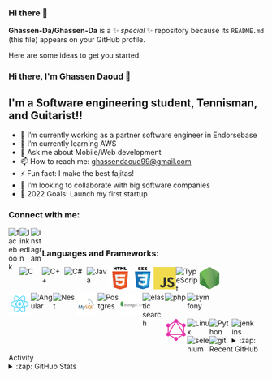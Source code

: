 ### Hi there 👋


**Ghassen-Da/Ghassen-Da** is a ✨ _special_ ✨ repository because its `README.md` (this file) appears on your GitHub profile.

Here are some ideas to get you started:




### Hi there, I'm Ghassen Daoud 👋 

## I'm a Software engineering student, Tennisman, and Guitarist!!

- 🔭 I’m currently working as a partner software engineer in Endorsebase
- 🌱 I’m currently learning AWS
- 💬 Ask me about Mobile/Web development
- 📫 How to reach me: ghassendaoud99@gmail.com
- ⚡ Fun fact: I make the best fajitas!
- 👯 I’m looking to collaborate with big software companies
- 🥅 2022 Goals: Launch my first startup

### Connect with me:

[<img align="left" alt="facebook" width="22px" src="https://findicons.com/files/icons/2830/clean_social_icons/250/facebook.png" />][facebook]
[<img align="left" alt="linkedin" width="22px" src="https://upload.wikimedia.org/wikipedia/commons/thumb/c/ca/LinkedIn_logo_initials.png/240px-LinkedIn_logo_initials.png" />][linkedin]
[<img align="left" alt="instagram" width="22px" src="https://cdn-icons-png.flaticon.com/512/174/174855.png" />][instagram]

<br />

### Languages and Frameworks:

<img align="left" alt="C" width="44px" src="https://upload.wikimedia.org/wikipedia/commons/thumb/1/18/C_Programming_Language.svg/1853px-C_Programming_Language.svg.png" />
<img align="left" alt="C++" width="44px" src="https://upload.wikimedia.org/wikipedia/commons/thumb/1/18/ISO_C%2B%2B_Logo.svg/1200px-ISO_C%2B%2B_Logo.svg.png" />
<img align="left" alt="C#" width="44px" src="https://seeklogo.com/images/C/c-sharp-c-logo-02F17714BA-seeklogo.com.png" />
<img align="left" alt="Java" width="44px" src="https://upload.wikimedia.org/wikipedia/fr/thumb/2/2e/Java_Logo.svg/1200px-Java_Logo.svg.png" />
<img align="left" alt="HTML5" width="44px" src="https://raw.githubusercontent.com/github/explore/80688e429a7d4ef2fca1e82350fe8e3517d3494d/topics/html/html.png" />
<img align="left" alt="CSS3" width="44px" src="https://raw.githubusercontent.com/github/explore/80688e429a7d4ef2fca1e82350fe8e3517d3494d/topics/css/css.png" />

<img align="left" alt="JavaScript" width="44px" src="https://raw.githubusercontent.com/github/explore/80688e429a7d4ef2fca1e82350fe8e3517d3494d/topics/javascript/javascript.png" />
<img align="left" alt="TypeScript" width="44px" src="https://upload.wikimedia.org/wikipedia/commons/4/4c/Typescript_logo_2020.svg" />
<img align="left" alt="Node.js" width="44px" src="https://raw.githubusercontent.com/github/explore/80688e429a7d4ef2fca1e82350fe8e3517d3494d/topics/nodejs/nodejs.png" />
<br>
<br>
<br>
<img align="left" alt="React" width="44px" src="https://raw.githubusercontent.com/github/explore/80688e429a7d4ef2fca1e82350fe8e3517d3494d/topics/react/react.png" />
<img align="left" alt="Angular" width="44px" src="https://upload.wikimedia.org/wikipedia/commons/thumb/c/cf/Angular_full_color_logo.svg/1200px-Angular_full_color_logo.svg.png" />
<img align="left" alt="Nest" width="44px" src="https://docs.nestjs.com/assets/logo-small.svg" />
<img align="left" alt="MySQL" width="44px" src="https://raw.githubusercontent.com/github/explore/80688e429a7d4ef2fca1e82350fe8e3517d3494d/topics/mysql/mysql.png" />
<img align="left" alt="Postgres" width="44px" src="https://upload.wikimedia.org/wikipedia/commons/thumb/2/29/Postgresql_elephant.svg/1200px-Postgresql_elephant.svg.png" />
<img align="left" alt="MongoDB" width="44px" src="https://raw.githubusercontent.com/github/explore/80688e429a7d4ef2fca1e82350fe8e3517d3494d/topics/mongodb/mongodb.png" />
<img align="left" alt="elastic search" width="44px" src="https://lh3.googleusercontent.com/proxy/9xSSQ-fva71PE7FcQI7ZMNsvoDazqV81ceCRh_S1kJDh5t1W6rLTokbMEDk9iWYLEeoaehQ9HQwZoW8VPn4mhTCROY5yNmv6UsmjQsXH2khiH5Vw1RkeWAjsh9gJe2zgj8Nx" />
<img align="left" alt="php" width="44px" src="https://upload.wikimedia.org/wikipedia/commons/thumb/2/27/PHP-logo.svg/640px-PHP-logo.svg.png" />
<img align="left" alt="symfony" width="44px" src="https://symfony.com/images/opengraph/symfony.png" />
<br>
<br>
<br>
<img align="left" alt="GraphQL" width="44px" src="https://raw.githubusercontent.com/github/explore/80688e429a7d4ef2fca1e82350fe8e3517d3494d/topics/graphql/graphql.png" />
<img align="left" alt="Linux" width="44px" src="https://www.redhat.com/cms/managed-files/styles/xlarge/s3/tux-327x360.png?itok=puszajU_" />
<img align="left" alt="Python" width="44px" src="https://upload.wikimedia.org/wikipedia/commons/thumb/c/c3/Python-logo-notext.svg/768px-Python-logo-notext.svg.png" />
<img align="left" alt="jenkins" width="44px" src="https://upload.wikimedia.org/wikipedia/commons/thumb/e/e9/Jenkins_logo.svg/1200px-Jenkins_logo.svg.png" />
<img align="left" alt="selenium" width="44px" src="https://seeklogo.com/images/S/selenium-logo-DB9103D7CF-seeklogo.com.png" />
<img align="left" alt="git" width="44px" src="https://upload.wikimedia.org/wikipedia/commons/thumb/e/e0/Git-logo.svg/langfr-220px-Git-logo.svg.png" />


<br />
<br />

<details>
  <summary>:zap: Recent GitHub Activity</summary>
  
<!--START_SECTION:activity-->
1. 🗣 Commented on [#2](https://github.com/codeSTACKr/portfolio-sass/issues/2) in [codeSTACKr/portfolio-sass](https://github.com/codeSTACKr/portfolio-sass)
2. ❗️ Closed issue [#2](https://github.com/codeSTACKr/portfolio-sass/issues/2) in [codeSTACKr/portfolio-sass](https://github.com/codeSTACKr/portfolio-sass)
3. ❌ Closed PR [#11](https://github.com/codeSTACKr/free-developer-resources/pull/11) in [codeSTACKr/free-developer-resources](https://github.com/codeSTACKr/free-developer-resources)
4. 🗣 Commented on [#11](https://github.com/codeSTACKr/free-developer-resources/issues/11) in [codeSTACKr/free-developer-resources](https://github.com/codeSTACKr/free-developer-resources)
5. 🎉 Merged PR [#10](https://github.com/codeSTACKr/free-developer-resources/pull/10) in [codeSTACKr/free-developer-resources](https://github.com/codeSTACKr/free-developer-resources)
<!--END_SECTION:activity-->

</details>

<details>
  <summary>:zap: GitHub Stats</summary>

  <img align="left" alt="codeSTACKr's GitHub Stats" src="https://github-readme-stats.codestackr.vercel.app/api?username=codeSTACKr&show_icons=true&hide_border=true" />

</details>

[facebook]: https://www.facebook.com/ghassen.daoud.7
[instagram]: https://www.instagram.com/ghassen__daoud/
[linkedin]: https://www.linkedin.com/in/ghassen-d-324973a9/
